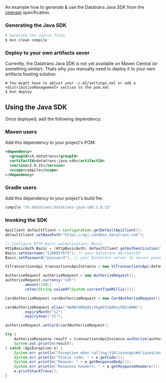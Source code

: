 An example how to generate & use the Datatrans Java SDK from the [openapi](https://api-reference.datatrans.ch/) specification.

### Generating the Java SDK

```sh
# Generate the source files
$ mvn clean compile
```

### Deploy to your own artifacts sever
Currently, the Datatrans Java SDK is not yet available on Maven Central (or something similar). 
Thats why you manually need to deploy it to your own artifacts hosting solution.

```
# You might have to adjust your ~/.m2/settings.xml or add a <distributionManagement> section to the pom.xml
$ mvn deploy
```

## Using the Java SDK
Once deployed, add the following dependency:

### Maven users

Add this dependency to your project's POM:

```xml
<dependency>
  <groupId>ch.datatrans</groupId>
  <artifactId>datatrans-java-sdk</artifactId>
  <version>2.0.15</version>
  <scope>compile</scope>
</dependency>
```

### Gradle users

Add this dependency to your project's build file:

```groovy
compile "ch.datatrans:datatrans-java-sdk:2.0.15"
```

### Invoking the SDK
```java
ApiClient defaultClient = Configuration.getDefaultApiClient();
defaultClient.setBasePath("https://api.sandbox.datatrans.com");

// Configure HTTP basic authorization: Basic
HttpBasicAuth Basic = (HttpBasicAuth) defaultClient.getAuthentication("Basic");
Basic.setUsername("1100017675"); // your Datatrans merchantId
Basic.setPassword("password"); // your Datatrans server to server password

V1TransactionsApi transactionsApiInstance = new V1TransactionsApi(defaultClient);

AuthorizeRequest authorizeRequest = new AuthorizeRequest();
authorizeRequest.currency("CHF")
        .amount(100L)
        .refno(String.valueOf(System.currentTimeMillis()));

CardAuthorizeRequest cardAuthorizeRequest = new CardAuthorizeRequest();

cardAuthorizeRequest.alias("AAABcH0Bq92s3kgAESIAAbGj5NIsAHWC")
        .expiryMonth("12")
        .expiryYear("21");

authorizeRequest.setCard(cardAuthorizeRequest);

try {
    AuthorizeResponse result = transactionsApiInstance.authorize(authorizeRequest);
    System.out.println(result);
} catch (ApiException e) {
    System.err.println("Exception when calling V1AliasesApi#aliasesConvert");
    System.err.println("Status code: " + e.getCode());
    System.err.println("Reason: " + e.getResponseBody());
    System.err.println("Response headers: " + e.getResponseHeaders());
    e.printStackTrace();
}
```

